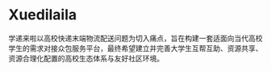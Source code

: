 # Xuedilaila
学递来啦以高校快递末端物流配送问题为切入痛点，旨在构建一套适面向当代高校学生的需求对接众包服务平台，最终希望建立并完善大学生互帮互助、资源共享、资源合理化配置的高校生态体系与友好社区环境。
